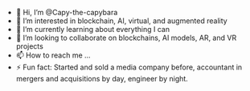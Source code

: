 - 👋 Hi, I’m @Capy-the-capybara
- 👀 I’m interested in blockchain, AI, virtual, and augmented reality
- 🌱 I’m currently learning about everything I can
- 💞️ I’m looking to collaborate on blockchains, AI models, AR, and VR projects
- 📫 How to reach me ...
- ⚡ Fun fact: Started and sold a media company before, accountant in mergers and acquisitions by day, engineer by night.

<!---
Capy-the-capybara/Capy-the-capybara is a ✨ special ✨ repository because its `README.md` (this file) appears on your GitHub profile.
You can click the Preview link to take a look at your changes.
--->
